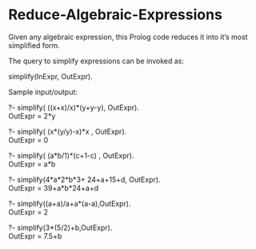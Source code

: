 # Reduce-Algebraic-Expressions

Given any algebraic expression, this Prolog code reduces it into it’s most simplified form.  
  
The query to simplify expressions can be invoked as:  
  
simplify(InExpr, OutExpr).  
  
Sample input/output:  
  
?- simplify( ((x+x)/x)\*(y+y-y), OutExpr).  
OutExpr = 2\*y   
  
?- simplify( (x*(y/y)-x)*x , OutExpr).  
OutExpr = 0  
  
?- simplify( (a\*b/1)*(c+1-c) , OutExpr).  
OutExpr = a\*b  
  
?- simplify(4\*a\*2\*b\*3+ 24+a+15+d, OutExpr).  
OutExpr = 39+a\*b\*24+a+d  
  
?- simplify((a+a)/a+a*(a-a),OutExpr).  
OutExpr = 2  
  
?- simplify(3*(5/2)+b,OutExpr).  
OutExpr = 7.5+b  
